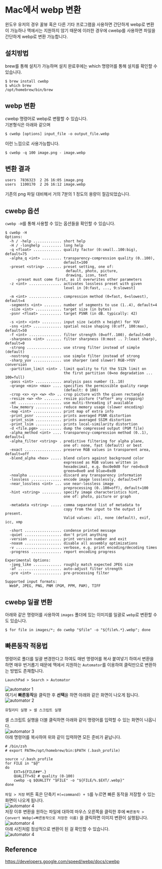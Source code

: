 # Mac에서 webp 변환
윈도우 유저의 경우 꿀뷰 혹은 다른 기타 프로그램을 사용하면 간단하게 webp로 변환이 가능하나 맥에서는 지원하지 않기 때문에 이러한 경우에 cwebp를 사용하면 파일을 간단하게 webp로 변환 가능합니다.

## 설치방법
brew를 통해 설치가 가능하며 설치 완료후에는 which 명령어를 통해 설치를 확인할 수 있습니다.
```shell
$ brew install cwebp
$ which brew
/opt/homebrew/bin/brew
```

## webp 변환
cwebp 명령어로 webp로 변활할 수 있습니다.</br>
기본형식은 아래와 같으며
```shell
$ cwebp [options] input_file -o output_file.webp
```

이런 느낌으로 사용가능합니다.
```shell
$ cwebp -q 100 image.png - image.webp
```

## 변환 결과
```shell
users  7836323  2 26 16:05 image.png
users  1100170  2 26 16:12 image.webp
```
기존의 png 파일 대비해서 거의 7분의 1 정도의 용량이 절감되었습니다.

## cwebp 옵션
`cwebp -H`를 통해 사용할 수 있는 옵션들을 확인할 수 있습니다.
```shell
$ cwebp -H
Options:
  -h / -help ............. short help
  -H / -longhelp ......... long help
  -q <float> ............. quality factor (0:small..100:big), default=75
  -alpha_q <int> ......... transparency-compression quality (0..100),
                           default=100
  -preset <string> ....... preset setting, one of:
                            default, photo, picture,
                            drawing, icon, text
     -preset must come first, as it overwrites other parameters
  -z <int> ............... activates lossless preset with given
                           level in [0:fast, ..., 9:slowest]

  -m <int> ............... compression method (0=fast, 6=slowest), default=4
  -segments <int> ........ number of segments to use (1..4), default=4
  -size <int> ............ target size (in bytes)
  -psnr <float> .......... target PSNR (in dB. typically: 42)

  -s <int> <int> ......... input size (width x height) for YUV
  -sns <int> ............. spatial noise shaping (0:off, 100:max), default=50
  -f <int> ............... filter strength (0=off..100), default=60
  -sharpness <int> ....... filter sharpness (0:most .. 7:least sharp), default=0
  -strong ................ use strong filter instead of simple (default)
  -nostrong .............. use simple filter instead of strong
  -sharp_yuv ............. use sharper (and slower) RGB->YUV conversion
  -partition_limit <int> . limit quality to fit the 512k limit on
                           the first partition (0=no degradation ... 100=full)
  -pass <int> ............ analysis pass number (1..10)
  -qrange <min> <max> .... specifies the permissible quality range
                           (default: 0 100)
  -crop <x> <y> <w> <h> .. crop picture with the given rectangle
  -resize <w> <h> ........ resize picture (*after* any cropping)
  -mt .................... use multi-threading if available
  -low_memory ............ reduce memory usage (slower encoding)
  -map <int> ............. print map of extra info
  -print_psnr ............ prints averaged PSNR distortion
  -print_ssim ............ prints averaged SSIM distortion
  -print_lsim ............ prints local-similarity distortion
  -d <file.pgm> .......... dump the compressed output (PGM file)
  -alpha_method <int> .... transparency-compression method (0..1), default=1
  -alpha_filter <string> . predictive filtering for alpha plane,
                           one of: none, fast (default) or best
  -exact ................. preserve RGB values in transparent area, default=off
  -blend_alpha <hex> ..... blend colors against background color
                           expressed as RGB values written in
                           hexadecimal, e.g. 0xc0e0d0 for red=0xc0
                           green=0xe0 and blue=0xd0
  -noalpha ............... discard any transparency information
  -lossless .............. encode image losslessly, default=off
  -near_lossless <int> ... use near-lossless image
                           preprocessing (0..100=off), default=100
  -hint <string> ......... specify image characteristics hint,
                           one of: photo, picture or graph

  -metadata <string> ..... comma separated list of metadata to
                           copy from the input to the output if present.
                           Valid values: all, none (default), exif, icc, xmp

  -short ................. condense printed message
  -quiet ................. don't print anything
  -version ............... print version number and exit
  -noasm ................. disable all assembly optimizations
  -v ..................... verbose, e.g. print encoding/decoding times
  -progress .............. report encoding progress

Experimental Options:
  -jpeg_like ............. roughly match expected JPEG size
  -af .................... auto-adjust filter strength
  -pre <int> ............. pre-processing filter

Supported input formats:
  WebP, JPEG, PNG, PNM (PGM, PPM, PAM), TIFF
```

## cwebp 일괄 변환
아래와 같은 명령어를 사용하여 `images` 폴더에 있는 이미지를 일괄로 `webp`로 변환할 수도 있습니다.
```shell
$ for file in images/*; do cwebp "$file" -o "${file%.*}.webp"; done
```

## 빠른동작 적용법
명령어로 폴더를 일괄 변경한다고 하여도 매번 명령어를 복사 붙여넣기 하여서 변환을 하면 매우 번거롭기 때문에 맥에서 지원하는 `Automator`를 이용하여 클릭만으로 변환하는 방법도 존재합니다.
```console
LaunchPad > Search > Automator
```
![automator 1](~@source/images/utils/automator-1.png) </br>
여기서 **빠른동작**을 클릭한 후 **선택**을 하면 아래와 같은 화면이 나오게 됩니다.
![automator 2](~@source/images/utils/automator-2.png)
```console
유틸리티 실행 > 셀 스크립트 실행
```
셀 스크립트 실행을 더블 클릭하면 아래와 같이 명령어를 입력할 수 있는 화면이 나옵니다. </br>
![automator 3](~@source/images/utils/automator-3.png) </br>
아래 명령어를 복사하여 위와 같이 입력하면 모든 준비가 끝납니다.
```shell
# /bin/zsh
# export PATH=/opt/homebrew/bin:$PATH (.bash_profile)

source ~/.bash_profile
for FILE in "$@"
do
    EXT=${FILE##*.}
    QUALITY=92 # quality (0-100)
    cwebp -q $QUALITY "$FILE" -o "${FILE/%.$EXT/.webp}"
done
``` 
`파일 > 저장` 버튼 혹은 단축키 `⌘(=command) + S`를 누르면 빠른 동작을 저장할 수 있는 화면이 나오게 됩니다. </br>
![automator 4](~@source/images/utils/automator-4.png) </br>
저장 이후 변환을 원하는 파일에 대하여 마우스 오른쪽을 클릭한 후에 `빠른동작 > Convert Webp(=빠른동작으로 저장한 이름)` 을 클릭하면 이미지 변환이 실행됩니다. </br>
![automator 4](~@source/images/utils/automator-5.png) </br>
아래 사진처럼 정상적으로 변환이 된 걸 확인할 수 있습니다.</br>
![automator 4](~@source/images/utils/automator-6.png)

## Reference
<https://developers.google.com/speed/webp/docs/cwebp>

<Comment />